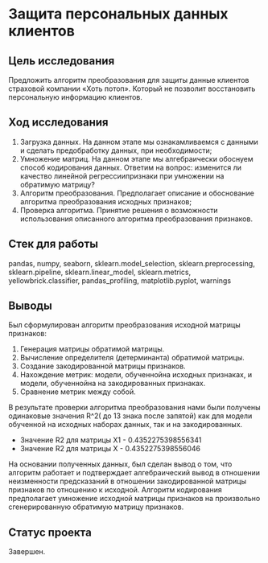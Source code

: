 # Защита персональных данных клиентов

## Цель исследования 
Предложить алгоритм преобразования для защиты данные клиентов страховой компании «Хоть потоп». Который не позволит восстановить персональную информацию клиентов. 

## Ход исследования
1.  Загрузка данных. На данном этапе мы ознакамливаемся с данными и сделать предобработку данных, при необходимости;
2.  Умножение матриц. На данном этапе мы алгебраически обоснуем способ кодирования данных. Ответим на вопрос: изменится ли качество линейной регрессиипризнаки при умножении на обратимую матрицу? 
3.  Алгоритм преобразования. Предполагает описание и обоснование алгоритма преобразования исходных признаков;
4.  Проверка алгоритма. Принятие решения о возможности использования описанного алгоритма преобразования признаков.

## Стек для работы
pandas, numpy, seaborn, sklearn.model_selection, sklearn.preprocessing, sklearn.pipeline, sklearn.linear_model, sklearn.metrics, yellowbrick.classifier, pandas_profiling, matplotlib.pyplot, warnings

## Выводы
Был сформулирован алгоритм преобразования исходной матрицы признаков:
1. Генерация матрицы обратимой матрицы.
2. Вычисление определителя (детерминанта) обратимой матрицы.
3. Создание закодированной матрицы признаков.
4. Нахождение метрик: модели, обученнойна исходных признаках, и модели, обученнойна на закодированных признаках.
5. Сравнение метрик между собой.

В результате проверки алгоритма преобразования нами были получены одинаковые значения R^2( до 13 знака после запятой) как для модели обученной на исходных наборах данных, так и на закодированных.
- Значение R2 для матрицы Х1 -  0.4352275398556341 
- Значение R2 для матрицы Х -  0.4352275398556046

На основании полученных данных, был сделан вывод о том, что алгоритм работает и подтверждает алгебраический вывод в отношении неизменности предсказаний в отношении закодированной матрицы признаков по отношению к исходной. Алгоритм кодирования предполагает умножение исходной матрицы признаков на произвольно сгенерированную обратимую матрицу признаков.

## Статус проекта
Завершен.